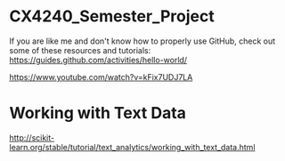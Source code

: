 # CX4240_Semester_Project

If you are like me and don't know how to properly use GitHub, check out some of these resources and tutorials:
https://guides.github.com/activities/hello-world/

https://www.youtube.com/watch?v=kFix7UDJ7LA

# Working with Text Data
http://scikit-learn.org/stable/tutorial/text_analytics/working_with_text_data.html
